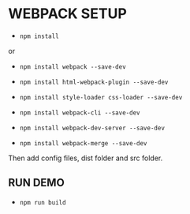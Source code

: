 # WEBPACK SETUP

- `npm install`

or

- `npm install webpack --save-dev`

- `npm install html-webpack-plugin --save-dev  `

- `npm install style-loader css-loader --save-dev`

- `npm install webpack-cli --save-dev`

- `npm install webpack-dev-server --save-dev`

- `npm install webpack-merge --save-dev`

Then add config files, dist folder and src folder.

## RUN DEMO

- `npm run build`

